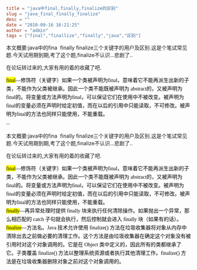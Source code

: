 ```toml
title = "java中final,finally,finalize的区别"
slug = "java_final_finally_finalize"
desc = ""
date = "2010-09-16 16:21:25"
author = "admin"
tags = ["final","finallize","finally","java","区别"]
```

<p>本文概要:java中的fina&nbsp; finally finalize三个关键字的用户及区别.这是个笔试常见题.今天试用期到期,考了这个题,finalize不认识...悲剧了..</p><p>在论坛转过来的,大家有用的着的收藏了吧.</p><p><span style="background-color: #ffff00"><span class="Apple-style-span" style="word-spacing: 0px; font: medium Simsun; text-transform: none; color: rgb(0,0,0); text-indent: 0px; white-space: normal; letter-spacing: normal; border-collapse: separate; orphans: 2; widows: 2; webkit-border-horizontal-spacing: 0px; webkit-border-vertical-spacing: 0px; webkit-text-decorations-in-effect: none; webkit-text-size-adjust: auto; webkit-text-stroke-width: 0px"><span class="Apple-style-span" style="font-size: 14px; line-height: 23px; font-family: simsun; text-align: left">final</span></span></span><span class="Apple-style-span" style="word-spacing: 0px; font: medium Simsun; text-transform: none; color: rgb(0,0,0); text-indent: 0px; white-space: normal; letter-spacing: normal; border-collapse: separate; orphans: 2; widows: 2; webkit-border-horizontal-spacing: 0px; webkit-border-vertical-spacing: 0px; webkit-text-decorations-in-effect: none; webkit-text-size-adjust: auto; webkit-text-stroke-width: 0px"><span class="Apple-style-span" style="font-size: 14px; line-height: 23px; font-family: simsun; text-align: left">&mdash;修饰符（关键字）如果一个类被声明为final，意味着它不能再派生出新的子类，不能作为父类被继承。因此一个类不能既被声明为 abstract的，又被声明为final的。将变量或方法声明为final，可以保证它们在使用中不被改变。被声明为final的变量必须在声明时给定初值，而在以后的引用中只能读取，不可修改。被声明为final的方法也同样只能使用，不能重载。&nbsp;<span class="Apple-converted-space">&nbsp;</span><br />...</p></span></span>


<!--more-->

<p>本文概要:java中的fina&nbsp; finally finalize三个关键字的用户及区别.这是个笔试常见题.今天试用期到期,考了这个题,finalize不认识...悲剧了..</p><p>在论坛转过来的,大家有用的着的收藏了吧.</p><p><span style="background-color: #ffff00"><span class="Apple-style-span" style="word-spacing: 0px; font: medium Simsun; text-transform: none; color: rgb(0,0,0); text-indent: 0px; white-space: normal; letter-spacing: normal; border-collapse: separate; orphans: 2; widows: 2; webkit-border-horizontal-spacing: 0px; webkit-border-vertical-spacing: 0px; webkit-text-decorations-in-effect: none; webkit-text-size-adjust: auto; webkit-text-stroke-width: 0px"><span class="Apple-style-span" style="font-size: 14px; line-height: 23px; font-family: simsun; text-align: left">final</span></span></span><span class="Apple-style-span" style="word-spacing: 0px; font: medium Simsun; text-transform: none; color: rgb(0,0,0); text-indent: 0px; white-space: normal; letter-spacing: normal; border-collapse: separate; orphans: 2; widows: 2; webkit-border-horizontal-spacing: 0px; webkit-border-vertical-spacing: 0px; webkit-text-decorations-in-effect: none; webkit-text-size-adjust: auto; webkit-text-stroke-width: 0px"><span class="Apple-style-span" style="font-size: 14px; line-height: 23px; font-family: simsun; text-align: left">&mdash;修饰符（关键字）如果一个类被声明为final，意味着它不能再派生出新的子类，不能作为父类被继承。因此一个类不能既被声明为 abstract的，又被声明为final的。将变量或方法声明为final，可以保证它们在使用中不被改变。被声明为final的变量必须在声明时给定初值，而在以后的引用中只能读取，不可修改。被声明为final的方法也同样只能使用，不能重载。&nbsp;<span class="Apple-converted-space">&nbsp;</span><br /><span style="background-color: #ffff00">finally</span>&mdash;再异常处理时提供 finally 块来执行任何清除操作。如果抛出一个异常，那么相匹配的 catch 子句就会执行，然后控制就会进入 finally 块（如果有的话）。&nbsp;<span class="Apple-converted-space">&nbsp;</span><br /><span style="background-color: #ffff00">finalize</span>&mdash;方法名。Java 技术允许使用 finalize() 方法在垃圾收集器将对象从内存中清除出去之前做必要的清理工作。这个方法是由垃圾收集器在确定这个对象没有被引用时对这个对象调用的。它是在 Object 类中定义的，因此所有的类都继承了它。子类覆盖 finalize() 方法以整理系统资源或者执行其他清理工作。finalize() 方法是在垃圾收集器删除对象之前对这个对象调用的。</span></span></p>
